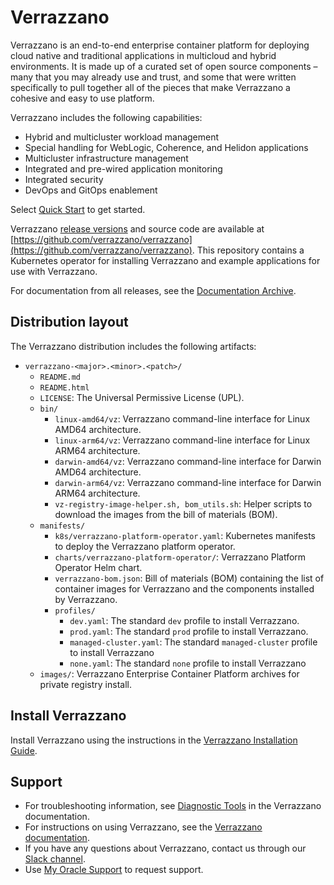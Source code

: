 # Verrazzano

Verrazzano is an end-to-end enterprise container platform for deploying cloud native and traditional applications in multicloud and hybrid environments. It is made up of a curated set of open source components – many that you may already use and trust, and some that were written specifically to pull together all of the pieces that make Verrazzano a cohesive and easy to use platform.

Verrazzano includes the following capabilities:

* Hybrid and multicluster workload management
* Special handling for WebLogic, Coherence, and Helidon applications
* Multicluster infrastructure management
* Integrated and pre-wired application monitoring
* Integrated security
* DevOps and GitOps enablement


Select [Quick Start](https://verrazzano.io/latest/docs/quickstart/) to get started.

Verrazzano [release versions](https://github.com/verrazzano/verrazzano/releases/) and source code are available at [https://github.com/verrazzano/verrazzano](https://github.com/verrazzano/verrazzano).
This repository contains a Kubernetes operator for installing Verrazzano and example applications for use with Verrazzano.

For documentation from all releases, see the [Documentation Archive](https://verrazzano.io/archive/docs/).

## Distribution layout

The Verrazzano distribution includes the following artifacts:

* `verrazzano-<major>.<minor>.<patch>/`
  * `README.md`
  * `README.html`
  * `LICENSE`: The Universal Permissive License (UPL).
  * `bin/`    
     * `linux-amd64/vz`: Verrazzano command-line interface for Linux AMD64 architecture.
     * `linux-arm64/vz`: Verrazzano command-line interface for Linux ARM64 architecture.
     * `darwin-amd64/vz`: Verrazzano command-line interface for Darwin AMD64 architecture.
     * `darwin-arm64/vz`: Verrazzano command-line interface for Darwin ARM64 architecture.
     * `vz-registry-image-helper.sh, bom_utils.sh`:  Helper scripts to download the images from the bill of materials (BOM).
  * `manifests/`     
     * `k8s/verrazzano-platform-operator.yaml`: Kubernetes manifests to deploy the Verrazzano platform operator.
     * `charts/verrazzano-platform-operator/`: Verrazzano Platform Operator Helm chart.
     * `verrazzano-bom.json`: Bill of materials (BOM) containing the list of container images for Verrazzano and the components installed by Verrazzano.
    * `profiles/`
      * `dev.yaml`: The standard `dev` profile to install Verrazzano.
      * `prod.yaml`: The standard `prod` profile to install Verrazzano.
      * `managed-cluster.yaml`: The standard `managed-cluster` profile to install Verrazzano
      * `none.yaml`: The standard `none` profile to install Verrazzano
  * `images/`:  Verrazzano Enterprise Container Platform archives for private registry install.

## Install Verrazzano 

Install Verrazzano using the instructions in the [Verrazzano Installation Guide](https://verrazzano.io/latest/docs/setup/install/installation/).

## Support

*    For troubleshooting information, see [Diagnostic Tools](https://verrazzano.io/latest/docs/troubleshooting/diagnostictools/) in the Verrazzano documentation.
*    For instructions on using Verrazzano, see the [Verrazzano documentation](https://verrazzano.io/latest/docs/).
*    If you have any questions about Verrazzano, contact us through our [Slack channel](https://bit.ly/3gOeRJn).
*    Use [My Oracle Support](https://support.oracle.com/) to request support.
